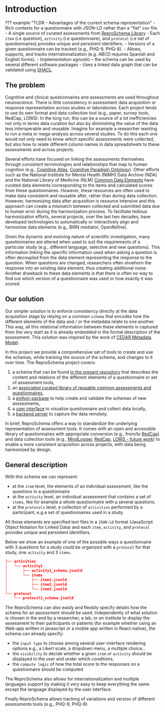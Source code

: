 # Introduction

??? example "Tl;DR - Advantages of the current schema representation"
    - Rich contexts for a questionnaire with JSON-LD rather than a "flat" csv file.
    - A single source of curated assessments from [ReproSchema Library](https://github.com/reproschema-library)
    - Each `item` (i.e question), `activity` (i.e questionnaire), and `protocol`
    (i.e set of questionnaires) provides unique and persistent identifiers.
    - Versions of a given questionnaire can be tracked (e.g., PHQ-9, PHQ-8).
    - Allows, supports, and tracks internationalization (e.g. ABCD requires Spanish
    and English forms).
    - Implementation agnostic – the schema can be used by several different software packages
    - Uses a linked data graph that can be validated using [SHACL](https://www.w3.org/TR/shacl/).

## The problem

Cognitive and clinical questionnaires and assessments are used throughout
neuroscience. There is little consistency in assessment data acquisition or response
representation across studies or laboratories. Each project tends to use its own
format and data collection tool (e.g., paper, survey tools, RedCap, LORIS). In the
long run, this can be a source of a lot inefficiencies not only in terms data
curation but also by diminishing the value of the data less interoperable and
reusable. Imagine for example a researcher wanting to run a meta or mega-analysis
across several studies. To do this each one would not only need to know which
specific assessments were collected, but also how to relate different column names in
data spreadsheets to these assessments and across projects.

Several efforts have focused on linking the assessments themselves
through consistent terminologies and relationships that map to human cognition
(e.g., [Cognitive Atlas](https://www.cognitiveatlas.org/),
[Cognitive Paradigm Ontology](http://www.cogpo.org/)). Other efforts such as the
National Institute for Mental Health (NIMH) Data Archive (NDA) and the National
Library of Medicine (NLM) [Common Data Elements](https://www.nlm.nih.gov/cde/index.html)
have curated data elements corresponding to the items and calculated scores from
these questionnaires. However, these resources are often used to make data
consistent and reusable after, rather than during data collection. However,
harmonizing data after acquisition is resource intensive and this approach can
create a mismatch between collected and submitted data due to human error during
the harmonization process. To facilitate tedious harmonization efforts, several
projects, over the last two decades, have developed technologies to automatically
or interactively align and harmonize data elements (e.g., BIRN mediator, OpenRefine).

Given the dynamic and evolving nature of scientific investigation, many
questionnaires are altered when used to suit the requirements of a particular
study (e.g., different language, selective and new questions). This information
linking the specific information used when asking a question is often decoupled
from the data element representing the response to the question. When questions
are changed, researchers often shoehorn the response into an existing data
element, thus creating additional noise. Another drawback to these data elements
is that there is often no way to find out which version of a questionnaire was
used or how exactly it was scored.

## Our solution

Our simpler solution is to enforce consistency directly at the data acquisition
stage by relying on a common `schema` that encodes how the different elements of
the data and / or the metadata relate to one another. This way, all this relational
information between these elements is captured from the very start as it is already
embedded in the formal description of the assessment. This solution was inspired
by the work of [CEDAR Metadata Model](https://more.metadatacenter.org/tools-training/outreach/cedar-template-model).

In this project we provide a comprehensive set of tools to create and use the
schemas, while tracking the source of the schema, and changes to it over time.
The ReproSchema project covers:

1. a schema that can be found [in the present repository](https://github.com/ReproNim/reproschema)
that describes the content and relations of the different elements of a
questionnaire or set of assessment tools,
2. an [associated curated library of reusable common assessments and questionnaires](https://github.com/ReproNim/reproschema-library),
3. a [python package](https://github.com/ReproNim/reproschema-py) to help create
and validate the schemas of new assessments,
4. a [user interface](https://github.com/ReproNim/reproschema-ui) to visualize
questionnaire and collect data locally,
5. a [backend server](https://github.com/sensein/voice-backend) to capture the
data remotely.

In brief, ReproSchema offers a way to standardize the underlying representation
of assessment tools. It comes with an open and accessible library of questionnaires
with appropriate conversion (e.g., from/to [RedCap](https://www.project-redcap.org/))
and data collection tools (e.g., [MindLogger](https://mindlogger.org/),
[RedCap](https://www.project-redcap.org/), [LORIS - future work](https://loris.ca))
to enable a more consistent acquisition across projects, with data being
harmonized by design.

## General description

With this schema we can represent:

- at the `item` level, the elements of an individual assessment, like the questions
in a questionnaire
- at the `activity` level, an individual assessment that contains a set of `items`,
like for example a whole questionnaire with a several questions.
- at the `protocols` level, a collection of `activities` performed by a participant,
 e.g a set of questionnaires used in a study.

All those elements are specified text files in a `JSON-LD` format (JavaScript
Object Notation for Linked Data) and each `item`, `activity`, and `protocol` provides
unique and persistent identifiers.

Below we show an example of one of the possible ways a questionnaire with 3 questions
for a study could be organized with a `protocol` for that study, one `activity`
and 3 `items`.

```json
├── activities
│   └── activity1
│       ├── activity1_schema.jsonld
│       └── items
│           ├── item1.jsonld
│           ├── item2.jsonld
│           └── item3.jsonld
└── protocol
    └── protocol1_schema.jsonld
```

The ReproSchema can also easily and flexibly specify details how the schema
for an assessment should be used. Independently of what solution is chosen in the
end by a researcher, a lab, or an institute to display the assessment to their
participants or patients (for example whether using an Web-app written in javascript
or a mobile app written in React-native), the schema can already specify:

- the `input type` to choose among several user-interface rendering options e.g.,
 a Likert scale, a dropdown menu, a multiple choice...
- the `visibility` to decide whether a given `item` or `activity` should be
displayed to the user and under which conditions,
- the `compute logic` of how the total score to the responses on a questionnaire
should be computed

The ReproSchema also allows for internationalization and multiple languages support
by making it very easy to keep everything the same
except the language displayed by the user interface.

Finally ReproSchema allows tracking of variations and version of different assessments
tools (e.g., PHQ-9, PHQ-8).
